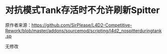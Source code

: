 # 对抗模式Tank存活时不允许刷新Spitter



原作者来源：https://github.com/SirPlease/L4D2-Competitive-Rework/blob/master/addons/sourcemod/scripting/l4d2_nospitterduringtank.sp



无修改
